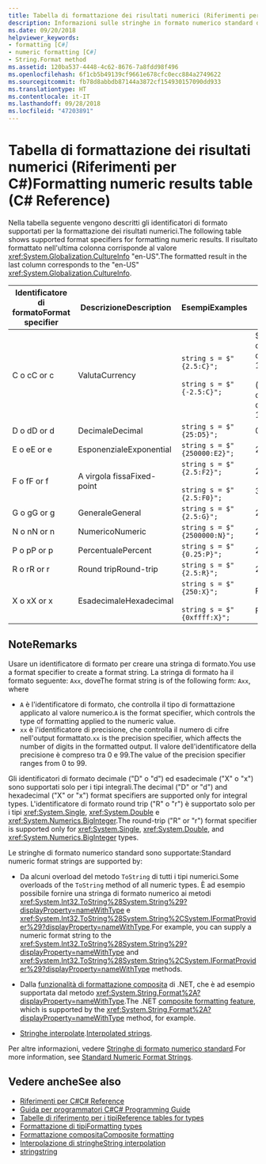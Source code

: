```yaml
---
title: Tabella di formattazione dei risultati numerici (Riferimenti per C#)
description: Informazioni sulle stringhe in formato numerico standard di C#
ms.date: 09/20/2018
helpviewer_keywords:
- formatting [C#]
- numeric formatting [C#]
- String.Format method
ms.assetid: 120ba537-4448-4c62-8676-7a8fdd98f496
ms.openlocfilehash: 6f1cb5b49139cf9661e678cfc0ecc884a2749622
ms.sourcegitcommit: fb78d8abbdb87144a3872cf154930157090dd933
ms.translationtype: HT
ms.contentlocale: it-IT
ms.lasthandoff: 09/28/2018
ms.locfileid: "47203891"
---
```

# <a name="formatting-numeric-results-table-c-reference"></a><span data-ttu-id="925dc-103">Tabella di formattazione dei risultati numerici (Riferimenti per C#)</span><span class="sxs-lookup"><span data-stu-id="925dc-103">Formatting numeric results table (C# Reference)</span></span>

<span data-ttu-id="925dc-104">Nella tabella seguente vengono descritti gli identificatori di formato supportati per la formattazione dei risultati numerici.</span><span class="sxs-lookup"><span data-stu-id="925dc-104">The following table shows supported format specifiers for formatting numeric results.</span></span> <span data-ttu-id="925dc-105">Il risultato formattato nell'ultima colonna corrisponde al valore <xref:System.Globalization.CultureInfo> "en-US".</span><span class="sxs-lookup"><span data-stu-id="925dc-105">The formatted result in the last column corresponds to the "en-US" <xref:System.Globalization.CultureInfo>.</span></span>

|<span data-ttu-id="925dc-106">Identificatore di formato</span><span class="sxs-lookup"><span data-stu-id="925dc-106">Format specifier</span></span>|<span data-ttu-id="925dc-107">Descrizione</span><span class="sxs-lookup"><span data-stu-id="925dc-107">Description</span></span>|<span data-ttu-id="925dc-108">Esempi</span><span class="sxs-lookup"><span data-stu-id="925dc-108">Examples</span></span>|<span data-ttu-id="925dc-109">Risultato</span><span class="sxs-lookup"><span data-stu-id="925dc-109">Result</span></span>|  
|----------------------|-----------------|--------------|------------|  
|<span data-ttu-id="925dc-110">C o c</span><span class="sxs-lookup"><span data-stu-id="925dc-110">C or c</span></span>|<span data-ttu-id="925dc-111">Valuta</span><span class="sxs-lookup"><span data-stu-id="925dc-111">Currency</span></span>|`string s = $"{2.5:C}";`<br /><br /> `string s = $"{-2.5:C}";`|<span data-ttu-id="925dc-112">$2.50</span><span class="sxs-lookup"><span data-stu-id="925dc-112">$2.50</span></span><br /><br /> <span data-ttu-id="925dc-113">($2.50)</span><span class="sxs-lookup"><span data-stu-id="925dc-113">($2.50)</span></span>|  
|<span data-ttu-id="925dc-114">D o d</span><span class="sxs-lookup"><span data-stu-id="925dc-114">D or d</span></span>|<span data-ttu-id="925dc-115">Decimale</span><span class="sxs-lookup"><span data-stu-id="925dc-115">Decimal</span></span>|`string s = $"{25:D5}";`|<span data-ttu-id="925dc-116">00025</span><span class="sxs-lookup"><span data-stu-id="925dc-116">00025</span></span>|  
|<span data-ttu-id="925dc-117">E o e</span><span class="sxs-lookup"><span data-stu-id="925dc-117">E or e</span></span>|<span data-ttu-id="925dc-118">Esponenziale</span><span class="sxs-lookup"><span data-stu-id="925dc-118">Exponential</span></span>|`string s = $"{250000:E2}";`|<span data-ttu-id="925dc-119">2,50E+005</span><span class="sxs-lookup"><span data-stu-id="925dc-119">2.50E+005</span></span>|  
|<span data-ttu-id="925dc-120">F o f</span><span class="sxs-lookup"><span data-stu-id="925dc-120">F or f</span></span>|<span data-ttu-id="925dc-121">A virgola fissa</span><span class="sxs-lookup"><span data-stu-id="925dc-121">Fixed-point</span></span>|`string s = $"{2.5:F2}";`<br /><br /> `string s = $"{2.5:F0}";`|<span data-ttu-id="925dc-122">2.50</span><span class="sxs-lookup"><span data-stu-id="925dc-122">2.50</span></span><br /><br /> <span data-ttu-id="925dc-123">3</span><span class="sxs-lookup"><span data-stu-id="925dc-123">3</span></span>|  
|<span data-ttu-id="925dc-124">G o g</span><span class="sxs-lookup"><span data-stu-id="925dc-124">G or g</span></span>|<span data-ttu-id="925dc-125">Generale</span><span class="sxs-lookup"><span data-stu-id="925dc-125">General</span></span>|`string s = $"{2.5:G}";`|<span data-ttu-id="925dc-126">2.5</span><span class="sxs-lookup"><span data-stu-id="925dc-126">2.5</span></span>|  
|<span data-ttu-id="925dc-127">N o n</span><span class="sxs-lookup"><span data-stu-id="925dc-127">N or n</span></span>|<span data-ttu-id="925dc-128">Numerico</span><span class="sxs-lookup"><span data-stu-id="925dc-128">Numeric</span></span>|`string s = $"{2500000:N}";`|<span data-ttu-id="925dc-129">2,500,000.00</span><span class="sxs-lookup"><span data-stu-id="925dc-129">2,500,000.00</span></span>|  
|<span data-ttu-id="925dc-130">P o p</span><span class="sxs-lookup"><span data-stu-id="925dc-130">P or p</span></span>|<span data-ttu-id="925dc-131">Percentuale</span><span class="sxs-lookup"><span data-stu-id="925dc-131">Percent</span></span>|`string s = $"{0.25:P}";`|<span data-ttu-id="925dc-132">25,00%</span><span class="sxs-lookup"><span data-stu-id="925dc-132">25.00%</span></span>|  
|<span data-ttu-id="925dc-133">R o r</span><span class="sxs-lookup"><span data-stu-id="925dc-133">R or r</span></span>|<span data-ttu-id="925dc-134">Round trip</span><span class="sxs-lookup"><span data-stu-id="925dc-134">Round-trip</span></span>|`string s = $"{2.5:R}";`|<span data-ttu-id="925dc-135">2.5</span><span class="sxs-lookup"><span data-stu-id="925dc-135">2.5</span></span>|  
|<span data-ttu-id="925dc-136">X o x</span><span class="sxs-lookup"><span data-stu-id="925dc-136">X or x</span></span>|<span data-ttu-id="925dc-137">Esadecimale</span><span class="sxs-lookup"><span data-stu-id="925dc-137">Hexadecimal</span></span>|`string s = $"{250:X}";`<br /><br /> `string s = $"{0xffff:X}";`|<span data-ttu-id="925dc-138">FA</span><span class="sxs-lookup"><span data-stu-id="925dc-138">FA</span></span><br /><br /> <span data-ttu-id="925dc-139">FFFF</span><span class="sxs-lookup"><span data-stu-id="925dc-139">FFFF</span></span>|  

## <a name="remarks"></a><span data-ttu-id="925dc-140">Note</span><span class="sxs-lookup"><span data-stu-id="925dc-140">Remarks</span></span>

<span data-ttu-id="925dc-141">Usare un identificatore di formato per creare una stringa di formato.</span><span class="sxs-lookup"><span data-stu-id="925dc-141">You use a format specifier to create a format string.</span></span> <span data-ttu-id="925dc-142">La stringa di formato ha il formato seguente: `Axx`, dove</span><span class="sxs-lookup"><span data-stu-id="925dc-142">The format string is of the following form: `Axx`, where</span></span>

- <span data-ttu-id="925dc-143">`A` è l'identificatore di formato, che controlla il tipo di formattazione applicato al valore numerico.</span><span class="sxs-lookup"><span data-stu-id="925dc-143">`A` is the format specifier, which controls the type of formatting applied to the numeric value.</span></span>
- <span data-ttu-id="925dc-144">`xx` è l'identificatore di precisione, che controlla il numero di cifre nell'output formattato.</span><span class="sxs-lookup"><span data-stu-id="925dc-144">`xx` is the precision specifier, which affects the number of digits in the formatted output.</span></span> <span data-ttu-id="925dc-145">Il valore dell'identificatore della precisione è compreso tra 0 e 99.</span><span class="sxs-lookup"><span data-stu-id="925dc-145">The value of the precision specifier ranges from 0 to 99.</span></span>

<span data-ttu-id="925dc-146">Gli identificatori di formato decimale ("D" o "d") ed esadecimale ("X" o "x") sono supportati solo per i tipi integrali.</span><span class="sxs-lookup"><span data-stu-id="925dc-146">The decimal ("D" or "d") and hexadecimal ("X" or "x") format specifiers are supported only for integral types.</span></span> <span data-ttu-id="925dc-147">L'identificatore di formato round trip ("R" o "r") è supportato solo per i tipi <xref:System.Single>, <xref:System.Double> e <xref:System.Numerics.BigInteger>.</span><span class="sxs-lookup"><span data-stu-id="925dc-147">The round-trip ("R" or "r") format specifier is supported only for <xref:System.Single>, <xref:System.Double>, and <xref:System.Numerics.BigInteger> types.</span></span>

<span data-ttu-id="925dc-148">Le stringhe di formato numerico standard sono supportate:</span><span class="sxs-lookup"><span data-stu-id="925dc-148">Standard numeric format strings are supported by:</span></span>

- <span data-ttu-id="925dc-149">Da alcuni overload del metodo `ToString` di tutti i tipi numerici.</span><span class="sxs-lookup"><span data-stu-id="925dc-149">Some overloads of the `ToString` method of all numeric types.</span></span> <span data-ttu-id="925dc-150">È ad esempio possibile fornire una stringa di formato numerico ai metodi <xref:System.Int32.ToString%28System.String%29?displayProperty=nameWithType> e <xref:System.Int32.ToString%28System.String%2CSystem.IFormatProvider%29?displayProperty=nameWithType>.</span><span class="sxs-lookup"><span data-stu-id="925dc-150">For example, you can supply a numeric format string to the <xref:System.Int32.ToString%28System.String%29?displayProperty=nameWithType> and <xref:System.Int32.ToString%28System.String%2CSystem.IFormatProvider%29?displayProperty=nameWithType> methods.</span></span>

- <span data-ttu-id="925dc-151">Dalla [funzionalità di formattazione composita](../../../standard/base-types/composite-formatting.md) di .NET, che è ad esempio supportata dal metodo <xref:System.String.Format%2A?displayProperty=nameWithType>.</span><span class="sxs-lookup"><span data-stu-id="925dc-151">The .NET [composite formatting feature](../../../standard/base-types/composite-formatting.md), which is supported by the <xref:System.String.Format%2A?displayProperty=nameWithType> method, for example.</span></span>

- <span data-ttu-id="925dc-152">[Stringhe interpolate](../tokens/interpolated.md).</span><span class="sxs-lookup"><span data-stu-id="925dc-152">[Interpolated strings](../tokens/interpolated.md).</span></span>

<span data-ttu-id="925dc-153">Per altre informazioni, vedere [Stringhe di formato numerico standard](../../../standard/base-types/standard-numeric-format-strings.md).</span><span class="sxs-lookup"><span data-stu-id="925dc-153">For more information, see [Standard Numeric Format Strings](../../../standard/base-types/standard-numeric-format-strings.md).</span></span>

## <a name="see-also"></a><span data-ttu-id="925dc-154">Vedere anche</span><span class="sxs-lookup"><span data-stu-id="925dc-154">See also</span></span>

- [<span data-ttu-id="925dc-155">Riferimenti per C#</span><span class="sxs-lookup"><span data-stu-id="925dc-155">C# Reference</span></span>](../index.md)
- [<span data-ttu-id="925dc-156">Guida per programmatori C#</span><span class="sxs-lookup"><span data-stu-id="925dc-156">C# Programming Guide</span></span>](../../programming-guide/index.md)
- [<span data-ttu-id="925dc-157">Tabelle di riferimento per i tipi</span><span class="sxs-lookup"><span data-stu-id="925dc-157">Reference tables for types</span></span>](reference-tables-for-types.md)
- [<span data-ttu-id="925dc-158">Formattazione di tipi</span><span class="sxs-lookup"><span data-stu-id="925dc-158">Formatting types</span></span>](../../../standard/base-types/formatting-types.md)
- [<span data-ttu-id="925dc-159">Formattazione composita</span><span class="sxs-lookup"><span data-stu-id="925dc-159">Composite formatting</span></span>](../../../standard/base-types/composite-formatting.md)
- [<span data-ttu-id="925dc-160">Interpolazione di stringhe</span><span class="sxs-lookup"><span data-stu-id="925dc-160">String interpolation</span></span>](../tokens/interpolated.md)
- [<span data-ttu-id="925dc-161">string</span><span class="sxs-lookup"><span data-stu-id="925dc-161">string</span></span>](string.md)
